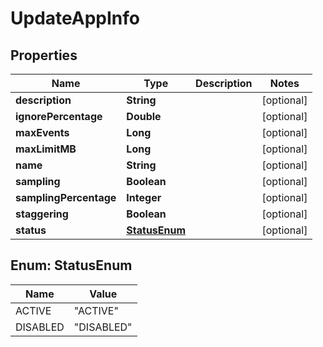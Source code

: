 # UpdateAppInfo

## Properties
| Name                   | Type                          | Description | Notes      |
| ---------------------- | ----------------------------- | ----------- | ---------- |
| **description**        | **String**                    |             | [optional] |
| **ignorePercentage**   | **Double**                    |             | [optional] |
| **maxEvents**          | **Long**                      |             | [optional] |
| **maxLimitMB**         | **Long**                      |             | [optional] |
| **name**               | **String**                    |             | [optional] |
| **sampling**           | **Boolean**                   |             | [optional] |
| **samplingPercentage** | **Integer**                   |             | [optional] |
| **staggering**         | **Boolean**                   |             | [optional] |
| **status**             | [**StatusEnum**](#StatusEnum) |             | [optional] |

<a name="StatusEnum"></a>
## Enum: StatusEnum
| Name     | Value                |
| -------- | -------------------- |
| ACTIVE   | &quot;ACTIVE&quot;   |
| DISABLED | &quot;DISABLED&quot; |
